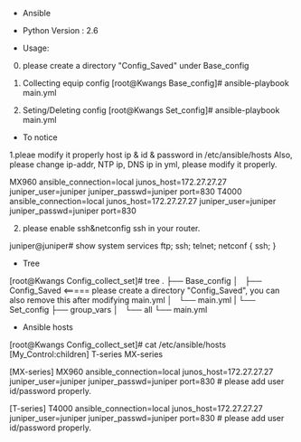 ﻿

* Ansible
* Python Version : 2.6

* Usage:

0. please create a directory "Config_Saved" under Base_config

1. Collecting equip config
[root@Kwangs Base_config]# ansible-playbook main.yml

2. Seting/Deleting config
[root@Kwangs Set_config]# ansible-playbook main.yml 


* To notice


1.pleae modify it properly host ip & id & password in /etc/ansible/hosts
  Also, please change ip-addr, NTP ip, DNS ip in yml, please modify it properly.

MX960         ansible_connection=local junos_host=172.27.27.27 juniper_user=juniper  juniper_passwd=juniper port=830
T4000         ansible_connection=local junos_host=172.27.27.27 juniper_user=juniper  juniper_passwd=juniper port=830

2. please enable ssh&netconfig ssh in your router.

juniper@juniper# show system services 
ftp;
ssh;
telnet;
netconf {
    ssh;
}



* Tree

[root@Kwangs Config_collect_set]# tree
.
├── Base_config
│   ├── Config_Saved  <===== please create a directory "Config_Saved", you can also remove this after modifying main.yml
│   └── main.yml
|
└── Set_config
    ├── group_vars
    │   └── all
    └── main.yml

* Ansible hosts

[root@Kwangs Config_collect_set]# cat /etc/ansible/hosts 
[My_Control:children]
T-series
MX-series


[MX-series]
MX960         ansible_connection=local junos_host=172.27.27.27 juniper_user=juniper  juniper_passwd=juniper port=830  # please add user id/password properly.

[T-series]
T4000        ansible_connection=local junos_host=172.27.27.27 juniper_user=juniper  juniper_passwd=juniper port=830 # please add user id/password properly.

